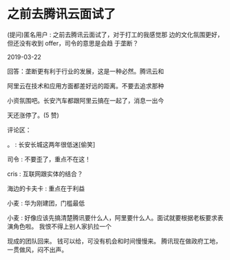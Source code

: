 # 之前去腾讯云面试了

(提问)匿名用户 : 之前去腾讯云面试了，对于打工的我感觉那 边的文化氛围更好，但还没有收到 offer，司令的意思是会趋 于垄断？

2019-03-22

回答：垄断更有利于行业的发展，这是一种必然。腾讯云和

阿里云在技术和应用方面都差好远的距离。不要去追求那种

小资氛围吧。长安汽车都跟阿里云搞在一起了，消息一出今

天还涨停了。(5 赞)

评论区：

。 : 长安长城这两年很低迷[偷笑]

司令 : 不要歪了，重点不在这！

cris : 互联网跟实体的结合？

海边的卡夫卡 : 重点在于利益

小麦 : 华为刚建团，门槛最低

小麦 : 好像应该先搞清楚腾讯要什么人，阿里要什么人。面试就要根据老板要求表演角色啦。 我恨不得上别人家扒拉一个

现成的团队回来。 钱可以给，可没有机会和时间慢慢来。 腾讯现在做政府工地，一贯做风，闷不出声。